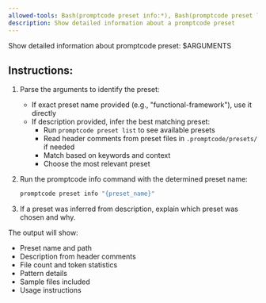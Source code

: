 ```yaml
---
allowed-tools: Bash(promptcode preset info:*), Bash(promptcode preset list:*), Glob(.promptcode/presets/*.patterns), Read(.promptcode/presets/*.patterns:*), Bash, Bash(*)
description: Show detailed information about a promptcode preset
---
```


Show detailed information about promptcode preset: $ARGUMENTS

## Instructions:

1. Parse the arguments to identify the preset:
   - If exact preset name provided (e.g., "functional-framework"), use it directly
   - If description provided, infer the best matching preset:
     - Run `promptcode preset list` to see available presets
     - Read header comments from preset files in `.promptcode/presets/` if needed
     - Match based on keywords and context
     - Choose the most relevant preset

2. Run the promptcode info command with the determined preset name:
   ```bash
   promptcode preset info "{preset_name}"
   ```

3. If a preset was inferred from description, explain which preset was chosen and why.

The output will show:
- Preset name and path
- Description from header comments
- File count and token statistics
- Pattern details
- Sample files included
- Usage instructions
